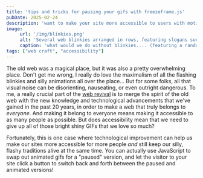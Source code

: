 ```yaml
---
title: 'tips and tricks for pausing your gifs with freezeframe.js'
pubDate: 2025-02-24
description: 'want to make your site more accessible to users with motion sensitivity, but struggling to get freezeframe.js working? here are some tips that might help!'
image:
     url: '/img/blinkies.png'
     alt: 'Several web blinkies arranged in rows, featuring slogans such as "tumblr girl" and "disability pride".'
     caption: 'what would we do without blinkies.... (featuring a random assortment from <a href="https://blinkies.cafe/">blinkies.cafe</a>--and no, this image is not supposed to be blinking right now.)'
tags: ["web craft", "accessibility"]
---
```

The old web was a magical place, but it was also a pretty overwhelming place. Don't get me wrong, I really do love the maximalism of all the flashing blinkies and silly animations all over the place... But for some folks, all that visual noise can be disorienting, nauseating, or even outright dangerous. To me, a really crucial part of the [web revival](https://thoughts.melonking.net/guides/introduction-to-the-web-revival-1-what-is-the-web-revival) is to merge the spirit of the old web with the new knowledge and technological advancements that we've gained in the past 20 years, in order to make a web that truly belongs to *everyone*. And making it belong to everyone means making it accessible to as many people as possible. But does accessibility mean that we need to give up all of those bright shiny GIFs that we love so much?

Fortunately, this is one case where technological improvement can help us make our sites more accessible for more people *and* still keep our silly, flashy traditions alive at the same time. You can actually use JavaScript to swap out animated gifs for a "paused" version, and let the visitor to your site click a button to switch back and forth between the paused and animated versions!

